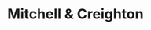 ---
title: Mitchell & Creighton
layout: about
permalink: /mitchell.html
# include CollectionBuilder info at bottom
# credits: true
# Edit the markdown on in this file to describe your collection
# Look in _includes/feature for options to easily add features to the page
---